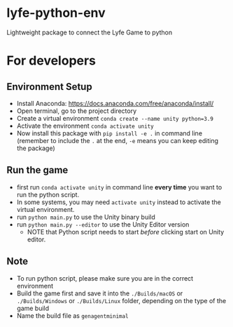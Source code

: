 # lyfe-python-env
Lightweight package to connect the Lyfe Game to python

# For developers
## Environment Setup
- Install Anaconda: https://docs.anaconda.com/free/anaconda/install/
- Open terminal, go to the project directory
- Create a virtual environment `conda create --name unity python=3.9`
- Activate the environment `conda activate unity`
- Now install this package with `pip install -e .` in command line (remember to include the `.` at the end, `-e` means you can keep editing the package)

## Run the game
- first run `conda activate unity` in command line **every time** you want to run the python script.
- In some systems, you may need `activate unity` instead to activate the virtual environment.
- run `python main.py` to use the Unity binary build
- run `python main.py --editor` to use the Unity Editor version
    - NOTE that Python script needs to start *before* clicking start on Unity editor.

## Note
- To run python script, please make sure you are in the correct environment
- Build the game first and save it into the `./Builds/macOS` or `./Builds/Windows` or `./Builds/Linux` folder, depending on the type of the game build
- Name the build file as `genagentminimal`

